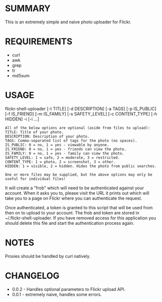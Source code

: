 SUMMARY
=======

This is an extremely simple and naive photo uploader for Flickr.

REQUIREMENTS
============
 * curl
 * awk
 * grep
 * tr
 * md5sum

USAGE
=====
flickr-shell-uploader [-t TITLE] [-d DESCRIPTION] [-a TAGS] [-p IS_PUBLIC] [-f IS_FRIEND] [-m IS_FAMILY] [-s SAFETY_LEVEL] [-c CONTENT_TYPE] [-h HIDDEN] -i <file> [-i <file> ...]

    All of the below options are optional (aside from files to upload):
    TITLE: Title of your photo.
    DESCRIPTION: Description of your photo.
    TAGS: Comma-separated list of tags for the photo (no spaces).
    IS_PUBLIC: 0 = no, 1 = yes - viewable by anyone.
    IS_FRIEND: 0 = no, 1 = yes - friends can view the photo.
    IS_FAMILY: 0 = no, 1 = yes - family can view the photo.
    SAFETY_LEVEL: 1 = safe, 2 = moderate, 3 = restricted.
    CONTENT_TYPE: 1 = photo, 2 = screenshot, 3 = other.
    HIDDEN: 1 = visible, 2 = hidden. Hides the photo from public searches.

    One or more files may be supplied, but the above options may only be useful for individual files!

It will create a "frob" which will need to be authenticated against your
account. When it asks you to, please visit the URL it prints out which will
take you to a page on Flickr where you can authenticate the request.

Once authenticated, a token is granted to this script that will be used from
then on to upload to your account. The frob and token are stored in
~/.flickr-shell-uploader. If you have removed access for this application
you should delete this file and start the authentication process again.

NOTES
=====
Proxies should be handled by curl natively.

CHANGELOG
=========
 * 0.0.2 - Handles optional parameters to Flickr upload API.
 * 0.0.1 - extremely naive, handles some errors.
